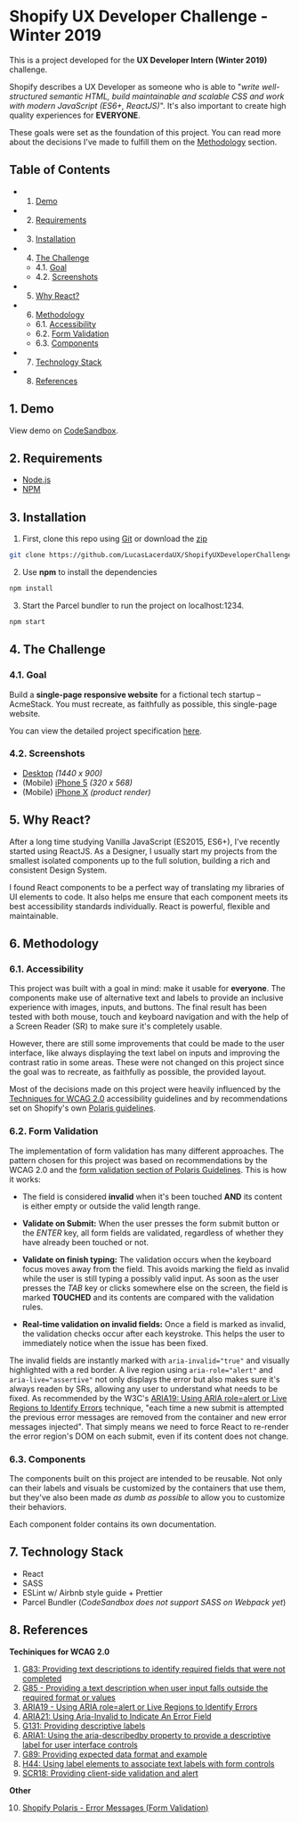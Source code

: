 # Shopify UX Developer Challenge - Winter 2019

This is a project developed for the **UX Developer Intern (Winter 2019)** challenge.

Shopify describes a UX Developer as someone who is able to "_write well-structured semantic HTML, build maintainable and scalable CSS and work with modern JavaScript (ES6+, ReactJS)_". It's also important to create high quality experiences for **EVERYONE**.

These goals were set as the foundation of this project. You can read more about the decisions I've made to fulfill them on the [Methodology](#Methodology) section.

## Table of Contents

<!-- vscode-markdown-toc -->

- 1. [Demo](#Demo)
- 2. [Requirements](#Requirements)
- 3. [Installation](#Installation)
- 4. [The Challenge](#TheChallenge)
  - 4.1. [Goal](#Goal)
  - 4.2. [Screenshots](#Screenshots)
- 5. [Why React?](#WhyReact)
- 6. [Methodology](#Methodology)
  - 6.1. [Accessibility](#Accessibility)
  - 6.2. [Form Validation](#FormValidation)
  - 6.3. [Components](#Components)
- 7. [Technology Stack](#TechStack)
- 8. [References](#References)

## 1. <a name='Demo'></a>Demo

View demo on [CodeSandbox](https://codesandbox.io/s/github/LucasLacerdaUX/ShopifyUXDeveloperChallenge-W2019/tree/master/).

## 2. <a name='Requirements'></a>Requirements

- [Node.js](https://nodejs.org/en/)
- [NPM](https://www.npmjs.com/)

## 3. <a name='Installation'></a>Installation

1. First, clone this repo using [Git](https://git-scm.com/) or download the [zip](https://github.com/LucasLacerdaUX/ShopifyUXDeveloperChallenge-W2019/archive/master.zip)

```bash
git clone https://github.com/LucasLacerdaUX/ShopifyUXDeveloperChallenge-W2019.git
```

2. Use **npm** to install the dependencies

```bash
npm install
```

3. Start the Parcel bundler to run the project on localhost:1234.

```bash
npm start
```

## 4. <a name='TheChallenge'></a>The Challenge

### 4.1. <a name='Goal'></a>Goal

Build a **single-page responsive website** for a fictional tech startup – AcmeStack.
You must recreate, as faithfully as possible, this single-page website.

You can view the detailed project specification [here](challenge).

### 4.2. <a name='Screenshots'></a>Screenshots

- [Desktop](challenge/screenshots/desktop) _(1440 x 900)_
- (Mobile) [iPhone 5](challenge/screenshots/iphone-5) _(320 x 568)_
- (Mobile) [iPhone X](challenge/screenshots/iphone-x) _(product render)_

## 5. <a name='WhyReact'></a>Why React?

After a long time studying Vanilla JavaScript (ES2015, ES6+), I've recently started using ReactJS. As a Designer, I usually start my projects from the smallest isolated components up to the full solution, building a rich and consistent Design System.

I found React components to be a perfect way of translating my libraries of UI elements to code. It also helps me ensure that each component meets its best accessibility standards individually. React is powerful, flexible and maintainable.

## 6. <a name='Methodology'></a>Methodology

### 6.1. <a name='Accessibility'></a>Accessibility

This project was built with a goal in mind: make it usable for **everyone**. The components make use of alternative text and labels to provide an inclusive experience with images, inputs, and buttons. The final result has been tested with both mouse, touch and keyboard navigation and with the help of a Screen Reader (SR) to make sure it's completely usable.

However, there are still some improvements that could be made to the user interface, like always displaying the text label on inputs and improving the contrast ratio in some areas. These were not changed on this project since the goal was to recreate, as faithfully as possible, the provided layout.

Most of the decisions made on this project were heavily influenced by the [Techniques for WCAG 2.0](https://www.w3.org/TR/WCAG20-TECHS/) accessibility guidelines and by recommendations set on Shopify's own [Polaris guidelines](https://polaris.shopify.com/guides/principles).

### 6.2. <a name='FormValidation'></a>Form Validation

The implementation of form validation has many different approaches. The pattern chosen for this project was based on recommendations by the WCAG 2.0 and the [form validation section of Polaris Guidelines](https://polaris.shopify.com/patterns/error-messages#section-form-validation). This is how it works:

- The field is considered **invalid** when it's been touched **AND** its content is either empty or outside the valid length range.

- **Validate on Submit:** When the user presses the form submit button or the _ENTER_ key, all form fields are validated, regardless of whether they have already been touched or not.

- **Validate on finish typing:** The validation occurs when the keyboard focus moves away from the field. This avoids marking the field as invalid while the user is still typing a possibly valid input. As soon as the user presses the _TAB_ key or clicks somewhere else on the screen, the field is marked **TOUCHED** and its contents are compared with the validation rules.

- **Real-time validation on invalid fields:** Once a field is marked as invalid, the validation checks occur after each keystroke. This helps the user to immediately notice when the issue has been fixed.

The invalid fields are instantly marked with `aria-invalid="true"` and visually highlighted with a red border. A live region using `aria-role="alert"` and `aria-live="assertive"` not only displays the error but also makes sure it's always readen by SRs, allowing any user to understand what needs to be fixed. As recommended by the W3C's [ARIA19: Using ARIA role=alert or Live Regions to Identify Errors](https://www.w3.org/TR/WCAG20-TECHS/ARIA19.html) technique, "each time a new submit is attempted the previous error messages are removed from the container and new error messages injected". That simply means we need to force React to re-render the error region's DOM on each submit, even if its content does not change.

### 6.3. <a name='Components'></a>Components

The components built on this project are intended to be reusable. Not only can their labels and visuals be customized by the containers that use them, but they've also been made _as dumb as possible_ to allow you to customize their behaviors.

Each component folder contains its own documentation.

## 7. <a name='TechStack'></a>Technology Stack

- React
- SASS
- ESLint w/ Airbnb style guide + Prettier
- Parcel Bundler (_CodeSandbox does not support SASS on Webpack yet_)

## 8. <a name='References'></a>References

**Techiniques for WCAG 2.0**

1. [G83: Providing text descriptions to identify required fields that were not completed](https://www.w3.org/WAI/GL/2016/WD-WCAG20-TECHS-20160105/G83)
2. [G85 - Providing a text description when user input falls outside the required format or values](https://www.w3.org/WAI/GL/2016/WD-WCAG20-TECHS-20160105/G85)
3. [ARIA19 - Using ARIA role=alert or Live Regions to Identify Errors](https://www.w3.org/TR/WCAG20-TECHS/ARIA19.html)
4. [ARIA21: Using Aria-Invalid to Indicate An Error Field](https://www.w3.org/WAI/GL/2016/WD-WCAG20-TECHS-20160105/ARIA21)
5. [G131: Providing descriptive labels](https://www.w3.org/WAI/GL/2016/WD-WCAG20-TECHS-20160105/G131)
6. [ARIA1: Using the aria-describedby property to provide a descriptive label for user interface controls](https://www.w3.org/WAI/GL/2016/WD-WCAG20-TECHS-20160105/ARIA1)
7. [G89: Providing expected data format and example](https://www.w3.org/WAI/GL/2016/WD-WCAG20-TECHS-20160105/G89)
8. [H44: Using label elements to associate text labels with form controls](https://www.w3.org/WAI/GL/2016/WD-WCAG20-TECHS-20160105/H44)
9. [SCR18: Providing client-side validation and alert](https://www.w3.org/WAI/GL/2016/WD-WCAG20-TECHS-20160105/SCR18)

**Other**

10. [Shopify Polaris - Error Messages (Form Validation)](https://polaris.shopify.com/patterns/error-messages#section-form-validation)
